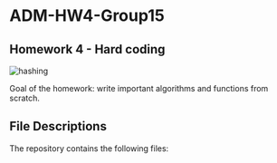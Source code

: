 # ADM-HW4-Group15
## Homework 4 - Hard coding

![hashing](https://user-images.githubusercontent.com/72950062/102982662-302acc00-450b-11eb-86ae-80811a389716.png)

Goal of the homework: write important algorithms and functions from scratch.

## File Descriptions

The repository contains the following files:
